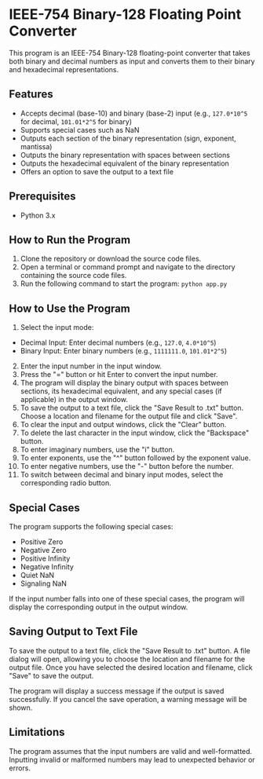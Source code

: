 # IEEE-754 Binary-128 Floating Point Converter

This program is an IEEE-754 Binary-128 floating-point converter that takes both binary and decimal numbers as input and converts them to their binary and hexadecimal representations.

## Features

- Accepts decimal (base-10) and binary (base-2) input (e.g., `127.0*10^5` for decimal, `101.01*2^5` for binary)
- Supports special cases such as NaN
- Outputs each section of the binary representation (sign, exponent, mantissa)
- Outputs the binary representation with spaces between sections
- Outputs the hexadecimal equivalent of the binary representation
- Offers an option to save the output to a text file

## Prerequisites

- Python 3.x

## How to Run the Program

1. Clone the repository or download the source code files.
2. Open a terminal or command prompt and navigate to the directory containing the source code files.
3. Run the following command to start the program: `python app.py`

## How to Use the Program

1. Select the input mode:
- Decimal Input: Enter decimal numbers (e.g., `127.0`, `4.0*10^5`)
- Binary Input: Enter binary numbers (e.g., `1111111.0`, `101.01*2^5`)
2. Enter the input number in the input window.
3. Press the "=" button or hit Enter to convert the input number.
4. The program will display the binary output with spaces between sections, its hexadecimal equivalent, and any special cases (if applicable) in the output window.
5. To save the output to a text file, click the "Save Result to .txt" button. Choose a location and filename for the output file and click "Save".
6. To clear the input and output windows, click the "Clear" button.
7. To delete the last character in the input window, click the "Backspace" button.
8. To enter imaginary numbers, use the "i" button.
9. To enter exponents, use the "^" button followed by the exponent value.
10. To enter negative numbers, use the "-" button before the number.
11. To switch between decimal and binary input modes, select the corresponding radio button.

## Special Cases

The program supports the following special cases:

- Positive Zero
- Negative Zero
- Positive Infinity
- Negative Infinity
- Quiet NaN
- Signaling NaN

If the input number falls into one of these special cases, the program will display the corresponding output in the output window.

## Saving Output to Text File

To save the output to a text file, click the "Save Result to .txt" button. A file dialog will open, allowing you to choose the location and filename for the output file. Once you have selected the desired location and filename, click "Save" to save the output.

The program will display a success message if the output is saved successfully. If you cancel the save operation, a warning message will be shown.

## Limitations

The program assumes that the input numbers are valid and well-formatted. Inputting invalid or malformed numbers may lead to unexpected behavior or errors.
